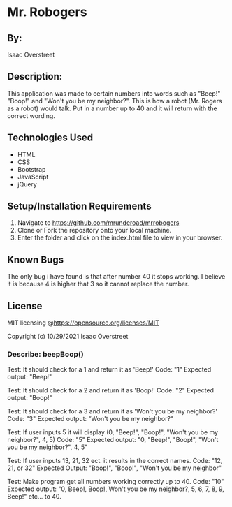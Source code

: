 # Mr. Robogers

## By:
Isaac Overstreet

## Description:
This application was made to certain numbers into words such as "Beep!" "Boop!" and "Won't you be my neighbor?".
This is how a robot (Mr. Rogers as a robot) would talk.
Put in a number up to 40 and it will return with the correct wording.

## Technologies Used

* HTML
* CSS
* Bootstrap
* JavaScript
* jQuery

## Setup/Installation Requirements
1. Navigate to https://github.com/mrunderoad/mrrobogers
2. Clone or Fork the repository onto your local machine.
3. Enter the folder and click on the index.html file to view in your browser.

## Known Bugs

The only bug i have found is that after number 40 it stops working. I believe it is because 4 is higher that 3 so it cannot replace the number.

## License
MIT licensing @https://opensource.org/licenses/MIT

Copyright (c) 10/29/2021 Isaac Overstreet

### Describe: beepBoop()

Test: It should check for a 1 and return it as 'Beep!'
Code: "1"
Expected output: "Beep!"

Test: It should check for a 2 and return it as 'Boop!'
Code: "2"
Expected output: "Boop!"

Test: It should check for a 3 and return it as 'Won't you be my neighbor?'
Code: "3"
Expected output: "Won't you be my neighbor?"

Test: If user inputs 5 it will display (0, "Beep!", "Boop!", "Won't you be my neighbor?", 4, 5)
Code: "5"
Expected output: "0, "Beep!", "Boop!", "Won't you be my neighbor?", 4, 5"

Test: If user inputs 13, 21, 32 ect. it results in the correct names.
Code: "12, 21, or 32"
Expected Output: "Boop!", "Boop!", "Won't you be my neighbor"

Test: Make program get all numbers working correctly up to 40. 
Code: "10"
Expected output: "0, Beep!, Boop!, Won't you be my neighbor?, 5, 6, 7, 8, 9, Beep!" etc... to 40.